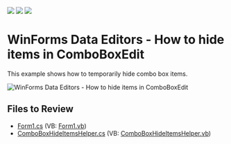 <!-- default badges list -->
![](https://img.shields.io/endpoint?url=https://codecentral.devexpress.com/api/v1/VersionRange/128621042/23.1.3%2B)
[![](https://img.shields.io/badge/Open_in_DevExpress_Support_Center-FF7200?style=flat-square&logo=DevExpress&logoColor=white)](https://supportcenter.devexpress.com/ticket/details/E3476)
[![](https://img.shields.io/badge/📖_How_to_use_DevExpress_Examples-e9f6fc?style=flat-square)](https://docs.devexpress.com/GeneralInformation/403183)
<!-- default badges end -->

# WinForms Data Editors - How to hide items in ComboBoxEdit

This example shows how to temporarily hide combo box items.

![WinForms Data Editors - How to hide items in ComboBoxEdit](https://raw.githubusercontent.com/DevExpress-Examples/how-to-hide-any-item-in-comboboxedit-control-e3476/23.1.3%2B/media/winforms-combobox-hide-items.png)


## Files to Review

* [Form1.cs](./CS/MyComboBoxEdit/Form1.cs) (VB: [Form1.vb](./VB/MyComboBoxEdit/Form1.vb))
* [ComboBoxHideItemsHelper.cs](./CS/MyComboBoxEdit/ComboBoxHideItemsHelper.cs) (VB: [ComboBoxHideItemsHelper.vb](./VB/MyComboBoxEdit/ComboBoxHideItemsHelper.vb))
